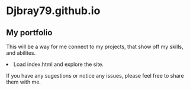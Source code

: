 # Djbray79.github.io
<h2>My portfolio</h2>
<p>This will be a way for me connect to my projects, that show off my skills, and abilites.
<li>Load index.html and explore the site.</li></p>
<p>If you have any sugestions or notice any issues, please feel free to share them with me.</p>
